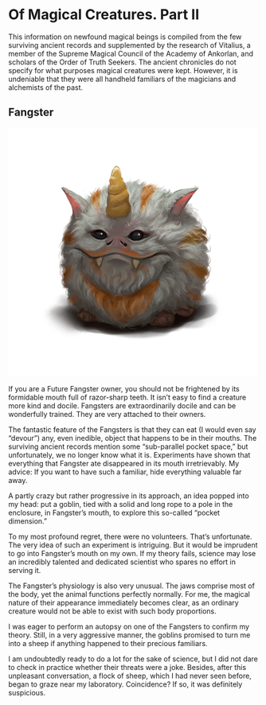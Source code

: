# Of Magical Creatures. Part II

This information on newfound magical beings is compiled from the few surviving ancient records and supplemented by the research of Vitalius, a member of the Supreme Magical Council of the Academy of Ankorlan, and scholars of the Order of Truth Seekers. The ancient chronicles do not specify for what purposes magical creatures were kept. However, it is undeniable that they were all handheld familiars of the magicians and alchemists of the past.

## Fangster

![](images/zybastik.2x.png)

If you are a Future Fangster owner, you should not be frightened by its formidable mouth full of razor-sharp teeth. It isn’t easy to find a creature more kind and docile. Fangsters are extraordinarily docile and can be wonderfully trained. They are very attached to their owners.

The fantastic feature of the Fangsters is that they can eat (I would even say “devour”) any, even inedible, object that happens to be in their mouths. The surviving ancient records mention some “sub-parallel pocket space,” but unfortunately, we no longer know what it is. Experiments have shown that everything that Fangster ate disappeared in its mouth irretrievably. My advice: If you want to have such a familiar, hide everything valuable far away.

A partly crazy but rather progressive in its approach, an idea popped into my head: put a goblin, tied with a solid and long rope to a pole in the enclosure, in Fangster’s mouth, to explore this so-called “pocket dimension.”

To my most profound regret, there were no volunteers. That’s unfortunate. The very idea of such an experiment is intriguing. But it would be imprudent to go into Fangster’s mouth on my own. If my theory fails, science may lose an incredibly talented and dedicated scientist who spares no effort in serving it.

The Fangster’s physiology is also very unusual. The jaws comprise most of the body, yet the animal functions perfectly normally. For me, the magical nature of their appearance immediately becomes clear, as an ordinary creature would not be able to exist with such body proportions.

I was eager to perform an autopsy on one of the Fangsters to confirm my theory. Still, in a very aggressive manner, the goblins promised to turn me into a sheep if anything happened to their precious familiars.

I am undoubtedly ready to do a lot for the sake of science, but I did not dare to check in practice whether their threats were a joke. Besides, after this unpleasant conversation, a flock of sheep, which I had never seen before, began to graze near my laboratory. Coincidence? If so, it was definitely suspicious.
